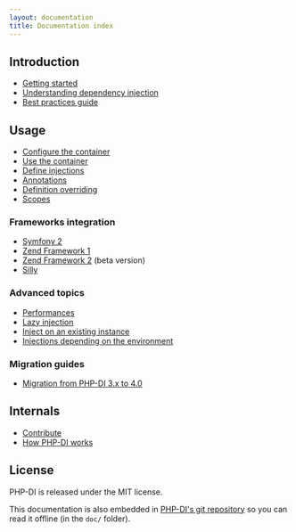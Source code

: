 ```yaml
---
layout: documentation
title: Documentation index
---
```


## Introduction

* [Getting started](getting-started.md)
* [Understanding dependency injection](understanding-di.md)
* [Best practices guide](best-practices.md)

## Usage

* [Configure the container](container-configuration.md)
* [Use the container](container.md)
* [Define injections](definition.md)
* [Annotations](annotations.md)
* [Definition overriding](definition-overriding.md)
* [Scopes](scopes.md)

### Frameworks integration

- [Symfony 2](frameworks/symfony2.md)
- [Zend Framework 1](frameworks/zf1.md)
- [Zend Framework 2](https://github.com/mnapoli/PHP-DI-ZF2) (beta version)
- [Silly](frameworks/silly.md)

### Advanced topics

* [Performances](performances.md)
* [Lazy injection](lazy-injection.md)
* [Inject on an existing instance](inject-on-instance.md)
* [Injections depending on the environment](environments.md)

### Migration guides

* [Migration from PHP-DI 3.x to 4.0](migration/4.0.md)

## Internals

* [Contribute](../CONTRIBUTING.md)
* [How PHP-DI works](how-it-works.md)

## License

PHP-DI is released under the MIT license.

This documentation is also embedded in [PHP-DI's git repository](https://github.com/mnapoli/PHP-DI/tree/master/doc)
so you can read it offline (in the `doc/` folder).
